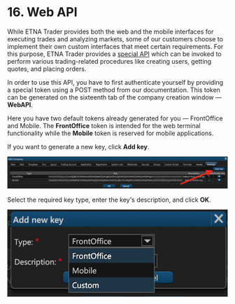 # 16. Web API

While ETNA Trader provides both the web and the mobile interfaces for executing trades and analyzing markets, some of our customers choose to implement their own custom interfaces that meet certain requirements. For this purpose, ETNA Trader provides a [special API](https://etnatraderapi.atlassian.net/wiki/spaces/PAPI/overview) which can be invoked to perform various trading-related procedures like creating users, getting quotes, and placing orders.

In order to use this API, you have to first authenticate yourself by providing a special token using a POST method from our documentation. This token can be generated on the sixteenth tab of the company creation window — **WebAPI**.

Here you have two default tokens already generated for you — FrontOffice and Mobile. The **FrontOffice** token is intended for the web terminal functionality while the **Mobile** token is reserved for mobile applications.

If you want to generate a new key, click **Add key**.

![](../../../.gitbook/assets/screenshot-2019-01-23-at-21.27.55.png)

Select the required key type, enter the key's description, and click **OK**.

![](../../../.gitbook/assets/screenshot-2019-01-23-at-21.28.50.png)

